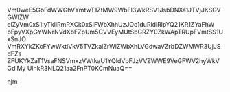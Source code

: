 Vm0weE5GbFdWWGhVYmtwT1ZtMW9WbFl3WkRSV1JsbDNXa1JTVjJKSGVGWlZW
elZyVm0xS1IyTkliRmRXCk0xSlFWbXhhUzJOc1duRldiRlpYQ21KR1ZYaFhW
bFpyVXpGYWNrNVdXbFZpUm5CVVEyMUtSbGRZY0ZkWApTRUpFVmtSS1UxSnJO
VmRXYkZKcFYwWktlVkV5TVZkalZrWlZWbXhLVGdwaVZrbDZWMWR3UjJSdFZs
ZFUKYkZaT1VsaFNSVmxzVWtkaU1YQldVbFJzVVZWWE9VeGFWV2hyWkVGdlMy
UlhkR3NLQ21aa2FnPT0KCmNuaQ==

njm